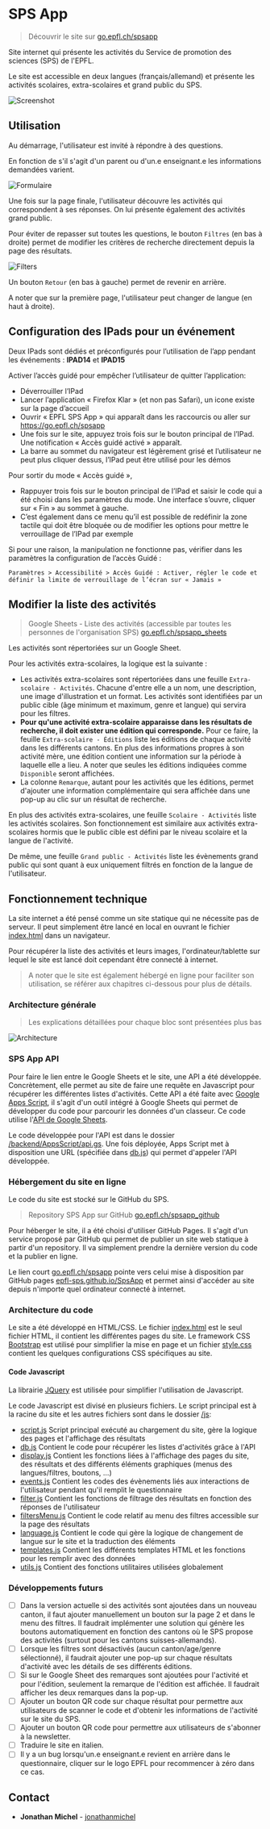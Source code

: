 # SPS App

> Découvrir le site sur  [go.epfl.ch/spsapp](https://go.epfl.ch/spsapp)

Site internet qui présente les activités du Service de promotion des sciences (SPS) de l'EPFL.

Le site est accessible en deux langues (français/allemand) et présente les activités scolaires, extra-scolaires et grand public du SPS.

![Screenshot](doc/results_screenshot.png)

## Utilisation
Au démarrage, l'utilisateur est invité à répondre à des questions.

En fonction de s'il s'agit d'un parent ou d'un.e enseignant.e les informations demandées varient. 

![Formulaire](doc/form.png)

Une fois sur la page finale, l'utilisateur découvre les activités qui correspondent à ses réponses. On lui présente également des activités grand public.

Pour éviter de repasser sut toutes les questions, le bouton `Filtres` (en bas à droite) permet de modifier les critères de recherche directement depuis la page des résultats.

![Filters](doc/filtersMenu.png)

Un bouton `Retour` (en bas à gauche) permet de revenir en arrière.

A noter que sur la première page, l'utilisateur peut changer de langue (en haut à droite).

## Configuration des IPads pour un événement
Deux IPads sont dédiés et préconfigurés pour l’utilisation de l’app pendant les événements : **IPAD14** et **IPAD15**

Activer l’accès guidé pour empêcher l’utilisateur de quitter l’application:
-	Déverrouiller l’IPad
-	Lancer l’application « Firefox Klar » (et non pas Safari), un icone existe sur la page d’accueil
-	Ouvrir « EPFL SPS App » qui apparaît dans les raccourcis ou aller sur https://go.epfl.ch/spsapp
-	Une fois sur le site, appuyez trois fois sur le bouton principal de l’IPad. Une notification « Accès guidé activé » apparaît.
-	La barre au sommet du navigateur est légèrement grisé et l’utilisateur ne peut plus cliquer dessus, l’IPad peut être utilisé pour les démos

Pour sortir du mode « Accès guidé »,  
-	Rappuyer trois fois sur le bouton principal de l’IPad et saisir le code qui a été choisi dans les paramètres du mode. Une interface s’ouvre, cliquer sur « Fin » au sommet à gauche. 
-	C’est également dans ce menu qu’il est possible de redéfinir la zone tactile qui doit être bloquée ou de modifier les options pour mettre le verrouillage de l’IPad par exemple

Si pour une raison, la manipulation ne fonctionne pas, vérifier dans les paramètres la configuration de l’accès Guidé :
```
Paramètres > Accessibilité > Accès Guidé : Activer, régler le code et définir la limite de verrouillage de l’écran sur « Jamais »
```

## Modifier la liste des activités
> Google Sheets - Liste des activités (accessible par toutes les personnes de l'organisation SPS) [go.epfl.ch/spsapp_sheets](https://go.epfl.ch/spsapp_sheets)

Les activités sont répertoriées sur un Google Sheet.

Pour les activités extra-scolaires, la logique est la suivante :
- Les activités extra-scolaires sont répertoriées dans une feuille `Extra-scolaire - Activités`. Chacune d'entre elle a un nom, une description, une image d'illustration et un format. Les activités sont identifiées par un public cible (âge minimum et maximum, genre et langue) qui servira pour les filtres.
- **Pour qu'une activité extra-scolaire apparaisse dans les résultats de recherche, il doit exister une édition qui corresponde.** Pour ce faire, la feuille `Extra-scolaire - Éditions` liste les éditions de chaque activité dans les différents cantons. En plus des informations propres à son activité mère, une édition contient une information sur la période à laquelle elle a lieu. A noter que seules les éditions indiquées comme `Disponible` seront affichées.
- La colonne `Remarque`, autant pour les activités que les éditions, permet d'ajouter une information complémentaire qui sera affichée dans une pop-up au clic sur un résultat de recherche.

En plus des activités extra-scolaires, une feuille `Scolaire - Activités` liste les activités scolaires. Son fonctionnement est similaire aux activités extra-scolaires hormis que le public cible est défini par le niveau scolaire et la langue de l'activité. 

De même, une feuille `Grand public - Activités` liste les évènements grand public qui sont quant à eux uniquement filtrés en fonction de la langue de l'utilisateur. 

## Fonctionnement technique

La site internet a été pensé comme un site statique qui ne nécessite pas de serveur. Il peut simplement être lancé en local en ouvrant le fichier [index.html](/index.html) dans un navigateur.

Pour récupérer la liste des activités et leurs images, l'ordinateur/tablette sur lequel le site est lancé doit cependant être connecté à internet.

> A noter que le site est également hébergé en ligne pour faciliter son utilisation, se référer aux chapitres ci-dessous pour plus de détails. 

### Architecture générale

> Les explications détaillées pour chaque bloc sont présentées plus bas

![Architecture](doc/architecture.png)

### SPS App API

Pour faire le lien entre le Google Sheets et le site, une API a été développée. Concrètement, elle permet au site de faire une requête en Javascript pour récupérer les différentes listes d'activités. Cette API a été faite avec [Google Apps Script](https://developers.google.com/apps-script?hl=fr), il s'agit d'un outil intégré à Google Sheets qui permet de développer du code pour parcourir les données d'un classeur. Ce code utilise l'[API de Google Sheets](https://developers.google.com/sheets/api/guides/concepts?hl=fr).

Le code développée pour l'API est dans le dossier [/backend/AppsScript/api.gs](/backend/AppsScript/api.gs). Une fois déployée, Apps Script met à disposition une URL (spécifiée dans [db.js](./js/db.js)) qui permet d'appeler l'API développée. 

### Hébergement du site en ligne
Le code du site est stocké sur le GitHub du SPS.

> Repository SPS App sur GitHub [go.epfl.ch/spsapp_github](https://go.epfl.ch/spsapp_github)

Pour héberger le site, il a été choisi d'utiliser GitHub Pages. Il s'agit d'un service proposé par GitHub qui permet de publier un site web statique à partir d'un repository. Il va simplement prendre la dernière version du code et la publier en ligne.

Le lien court [go.epfl.ch/spsapp](https://go.epfl.ch/spsapp) pointe vers celui mise à disposition par GitHub pages [epfl-sps.github.io/SpsApp](https://epfl-sps.github.io/SpsApp) et permet ainsi d'accéder au site depuis n'importe quel ordinateur connecté à internet.

### Architecture du code

Le site a été développé en HTML/CSS. Le fichier [index.html](/index.html) est le seul fichier HTML, il contient les différentes pages du site. Le framework CSS [Bootstrap](https://getbootstrap.com/) est utilisé pour simplifier la mise en page et un fichier [style.css](/style.css) contient les quelques configurations CSS spécifiques au site.

#### Code Javascript
La librairie [JQuery](https://jquery.com/) est utilisée pour simplifier l'utilisation de Javascript.

Le code Javascript est divisé en plusieurs fichiers. Le script principal est à la racine du site et les autres fichiers sont dans le dossier [/js](/js):
- [script.js](./script.js) Script principal exécuté au chargement du site, gère la logique des pages et l'affichage des résultats
- [db.js](./js/db.js) Contient le code pour récupérer les listes d'activités grâce à l'API
- [display.js](./js/display.js) Contient les fonctions liées à l'affichage des pages du site, des résultats et des différents éléments graphiques (menus des langues/filtres, boutons, ...)
- [events.js](./js/events.js) Contient les codes des évènements liés aux interactions de l'utilisateur pendant qu'il remplit le questionnaire
- [filter.js](./js/filter.js) Contient les fonctions de filtrage des résultats en fonction des réponses de l'utilisateur
- [filtersMenu.js](./js/filtersMenu.js) Contient le code relatif au menu des filtres accessible sur la page des résultats
- [language.js](./js/language.js) Contient le code qui gère la logique de changement de langue sur le site et la traduction des éléments 
- [templates.js](./js/templates.js) Contient les différents templates HTML et les fonctions pour les remplir avec des données
- [utils.js](./js/utils.js) Contient des fonctions utilitaires utilisées globalement

### Développements futurs
- [ ] Dans la version actuelle si des activités sont ajoutées dans un nouveau canton, il faut ajouter manuellement un bouton sur la page 2 et dans le menu des filtres. Il faudrait implémenter une solution qui génère les boutons automatiquement en fonction des cantons où le SPS propose des activités (surtout pour les cantons suisses-allemands).
- [ ] Lorsque les filtres sont désactivés (aucun canton/age/genre sélectionné), il faudrait ajouter une pop-up sur chaque résultats d'activité avec les détails de ses différents éditions.
- [ ] Si sur le Google Sheet des remarques sont ajoutées pour l'activité et pour l'édition, seulement la remarque de l'édition est affichée. Il faudrait afficher les deux remarques dans la pop-up.
- [ ] Ajouter un bouton QR code sur chaque résultat pour permettre aux utilisateurs de scanner le code et d'obtenir les informations de l'activité sur le site du SPS.
- [ ] Ajouter un bouton QR code pour permettre aux utilisateurs de s'abonner à la newsletter.
- [ ] Traduire le site en italien.
- [ ] Il y a un bug lorsqu'un.e enseignant.e revient en arrière dans le questionnaire, cliquer sur le logo EPFL pour recommencer à zéro dans ce cas.

## Contact

* **Jonathan Michel** - [jonathanmichel](https://github.com/jonathanmichel) 